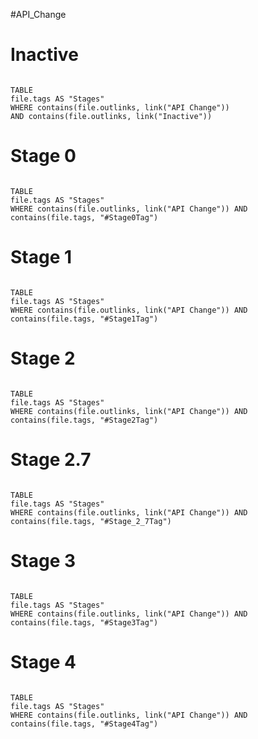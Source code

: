 #API_Change 

# Inactive
```dataview

TABLE 
file.tags AS "Stages"
WHERE contains(file.outlinks, link("API Change")) 
AND contains(file.outlinks, link("Inactive")) 

```


# Stage 0

```dataview

TABLE 
file.tags AS "Stages"
WHERE contains(file.outlinks, link("API Change")) AND contains(file.tags, "#Stage0Tag") 

```
# Stage 1

```dataview

TABLE 
file.tags AS "Stages"
WHERE contains(file.outlinks, link("API Change")) AND contains(file.tags, "#Stage1Tag") 

```

# Stage 2

```dataview

TABLE 
file.tags AS "Stages"
WHERE contains(file.outlinks, link("API Change")) AND contains(file.tags, "#Stage2Tag") 

```

# Stage 2.7

```dataview

TABLE 
file.tags AS "Stages"
WHERE contains(file.outlinks, link("API Change")) AND contains(file.tags, "#Stage_2_7Tag") 

```

# Stage 3

```dataview

TABLE 
file.tags AS "Stages"
WHERE contains(file.outlinks, link("API Change")) AND contains(file.tags, "#Stage3Tag") 

```

# Stage 4

```dataview

TABLE 
file.tags AS "Stages"
WHERE contains(file.outlinks, link("API Change")) AND contains(file.tags, "#Stage4Tag") 

```


























